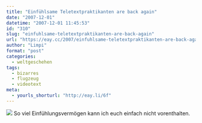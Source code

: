```yaml
---
title: "Einfühlsame Teletextpraktikanten are back again"
date: "2007-12-01"
datetime: "2007-12-01 11:45:53"
id: "310"
slug: "einfuhlsame-teletextpraktikanten-are-back-again"
url: "https://eay.cc/2007/einfuhlsame-teletextpraktikanten-are-back-again/"
author: "Limpi"
format: "post"
categories:
  - weltgeschehen
tags:
  - bizarres
  - flugzeug
  - videotext
meta:
  - yourls_shorturl: "http://eay.li/6f"
---
```


![](/uploads/2007/alletot.jpg) So viel Einfühlungsvermögen kann ich euch einfach nicht vorenthalten.
